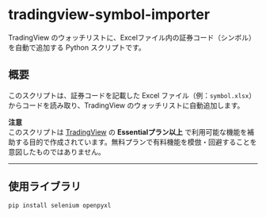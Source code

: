 # tradingview-symbol-importer

TradingView のウォッチリストに、Excelファイル内の証券コード（シンボル）を自動で追加する Python スクリプトです。

## 概要

このスクリプトは、証券コードを記載した Excel ファイル（例：`symbol.xlsx`）からコードを読み取り、TradingView のウォッチリストに自動追加します。

**注意**  
このスクリプトは [TradingView](https://tradingview.com) の **Essentialプラン以上** で利用可能な機能を補助する目的で作成されています。無料プランで有料機能を模倣・回避することを意図したものではありません。

---

## 使用ライブラリ

```bash
pip install selenium openpyxl
```